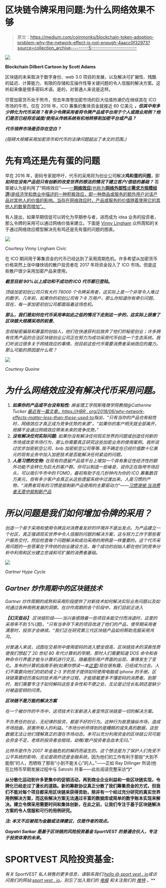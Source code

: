 # 区块链令牌采用问题:为什么网络效果不够

> 原文：<https://medium.com/coinmonks/blockchain-token-adoption-problem-why-the-network-effect-is-not-enough-4aacc0f32973?source=collection_archive---------5----------------------->

![](img/8781c5ce23e5f5f8a28350eea0db0ff3.png)

**Blockchain Dilbert Cartoon by Scott Adams**

区块链的未来取决于数字身份、web 3.0 项目的发展，以及解决可扩展性、残酷的延迟、计算能力、有限的存储和互操作性等关键问题的令人信服的解决方案。这听起来像是很多密码术语。是的，对普通人来说是这样。

尽管加密货币处于熊市，但去年席卷加密市场的巨大估值热潮仍在继续其在 ICO 市场的牛市。仅在 2018 年，ICO 筹集的集体资金就接近 60 亿美元 ***，但其中有多少转化为代币采用？有多少令牌采用者将令牌产品或平台用于个人或商业用例？他们是否已经将忠诚度/使用从传统系统有机地转移到加密平台或产品？***

***代币领养市场是否存在空白？***

*(阻碍大规模采用加密货币和代币的法律问题超出了本文的范围。)*

# 先有鸡还是先有蛋的问题

早在 2016 年，密码专家就呼吁，代币的采用将为创业公司解决**鸡和蛋的问题**，即 ***如何在没有产品但只有创新的改变世界的想法的情况下建立客户/信徒的基础？*** 答案被认为是利用了“网络效应”——[一**网络效应**(也称为**网络外部性**或**需求方规模经济**)是经济学和商业中描述的一种积极效应，即一种商品或服务的额外用户对该产品对其他人的价值的影响。当存在网络效应时，产品或服务的价值随着使用它的其他人的数量而增加”。](https://en.wikipedia.org/wiki/Network_effect)

有人提出，如果早期信徒可以转化为早期参与者，进而成为 idea 业务的投资者，那么令牌的采用可以通过网络价值来建立。下面是 [Vinny Lingham](https://medium.com/u/220c1c547a96?source=post_page-----4aacc0f32973--------------------------------) 众所周知的关于通过网络效应模型解决先有鸡还是先有蛋的问题的图表。

![](img/be874ad3f5dd9cfa8fe9c24f66a16da4.png)

Courtesy Vinny Lingham Civic

在 ICO 期间用于筹集资金的代币已经达到了采用周期危机。许多希望从加密货币价格突然上涨中赚快钱的散户投资者在 2017 年将资金投入了 ICO 市场。但是这些散户很少采用加密产品来使用。

***截至目前 90%以上成功和不成功的 ICO 代币都已登陆***[](http://www.deadcoins.com)****。****

*顶级加密初创公司只有大约 78000 个令牌采用者，这实际上是一个非常令人难过的数字。几年前，如果你的初创公司有 7-8 万用户，那么你知道你有牵引问题。现在，每一家加密初创公司都面临着这场危机。*

***那么，我们是如何在代币采用率如此之低的情况下走到这一步的，这实际上损害了区块链大规模采用的前景**。*

*忽视秘密骗局和暴富的创始人，他们在快速获利后放弃了他们的秘密创业；许多拥有优秀产品的合法区块链创业公司正在努力为成功采用代币创造一个生态系统。我们听说过很多关于网络效应的事情，但目前这些代币需要消费者采纳效应的魔力。那么可能的原因是什么呢？*

*![](img/e257960ea6f548f258ee6b06a269156e.png)*

*Courtesy Quoine*

# *为什么网络效应没有解决代币采用问题。*

1.  ****如果你的产品或平台没有粘性:*** 麻省理工学院斯隆商学院教授@Catherine Tucker [最近有一篇文章，https://HBR . org/2018/06/why-network-effects-matter-less-than-these-used-to](https://hbr.org/2018/06/why-network-effects-matter-less-than-they-used-to)指出，“只有当你的产品也有粘性时，网络效应才真正成为竞争优势的来源”。“如果你的客户明天就全部离开，规模不会通过网络效应带来未来的竞争优势。”*
2.  ****没有解决任何实际问题:*** 如果你没有解决任何现实世界的问题或创造任何新的市场或改变市场行为，那么你需要真正研究这些加密业务的使用案例。我听说过优步加密航空公司、bnb 加密航空公司等等..我不确定在已经价值数十亿美元的现有业务中加入加密技术是否能解决任何紧迫的问题。*
3.  ****人是习惯的生物:*** 在现有的遗留产品或平台上增加一个具有象征性经济性的额外功能不会转化为巨大的客户群。你可以制造一些噪音，说你正在拖垮市场巨头，可以吸引牛市中的 FOMO，最初有助于在几秒钟内为你的 ICO 筹集数百万美元，但有多少客户会真正从这些遗留系统中过渡出来。人是习惯的产物，“消费者现有的习惯是抵制新产品使用的主要驱动力”——[习惯滑坡:当消费者无意中抵制新产品](https://link.springer.com/article/10.1007%2Fs11747-016-0482-9)*

# *所以问题是我们如何增加令牌的采用？*

*创造一个易于采用和使用令牌且对消费者友好的环境并不是出发点。为产品建立一个社区，真正强调现实世界中令人信服的问题的解决方案，这与努力工作于那些客户服务交付，然后检查每个问题解决和成功采用的用例是一样重要的。这个代币采用问题的一些答案在于传统的创业建设方法，每个成功的创始人都在他们的竞争分析中利用和区分建立忠诚和可扩展的消费者基础。*

*![](img/3e740747d729c8aec215b112e1422ec1.png)*

*Gartner Hype Cycle*

## *Gartner 炒作周期中的区块链技术*

*Gartner 炒作周期的成熟和采用阶段提供了对新技术如何解决实际业务问题以及如何通过各种用例发展的洞察。在炒作周期的各个阶段中，我们目前正进入*

****【幻灭低谷】*** 区块链阶段——当兴奋感随着一些项目未能交付而消退时，这里的采用率不到 5%(图)。“只有当幸存下来的项目改进了他们的产品，使早期采用者满意时，投资才会继续。“我们正在研究第三代区块链产品如何帮助克服采用鸿沟。*

*对普通人来说，试图在交易所中使用密码的进入壁垒很高，区块链技术的深奥性质使我们想起了 20 世纪 80 年代计算机的早期，那时人们需要知道 DOS 命令和各种命令行界面才能与计算机进行交互。随着图形用户界面的出现，事情发生了变化。发布的计算机指南手册(如果你想读一本[这里](http://polaris.gseis.ucla.edu/pagre/how-to-help.html))现在很有趣，已经成为过去。人们不需要向他们的奶奶或 2-3 岁的孩子提供如何使用电脑或 iphone 的手册。区块链需要经历类似的技术用户进步过程，才能搭载更多不懂密码的消费者。到那时，我们需要专注于如何解码这些复杂性和不便之处，无论是记住长私钥还是缺少对被盗密钥的问责。*

***区块链不是万能的解决方案***

*在一个被炒作的牛市中，这项技术引发新进入者宣传区块链是一切的解决方案。*

*不负责任的创业，无纪律的投资，都是不好的行为。这种行为故意操纵市场，造成市场扭曲，损害所有人的利益。“市场分析师得到的是糟糕的或失真的数据，这些数据无法让他们理解真正的潜在市场动态。本可以充分利用资金的区块链公司可能会资金不足，老练的投资者会赔钱，幼稚/散户投资者会血本无归。”*

*比特币是作为 2007 年金融危机的解药而诞生的。这个想法是为了保护人们免受不公平系统的影响，无论是政府还是金融系统*，因为他们的工作有利于那些“大到不能倒”的人，而牺牲了那些“小到不能关心”的人。”——正如 Ray Dillinger 所说(他在比特币早期发展过程中与 Satoshi 共事——此处阅读完整采访*[](https://hackernoon.com/word-from-the-block-episode-1-628022a66912)**)***

**从分散化运动到许多更集中的促销活动，再到商业企业利益和一些区块链实现，令牌化已经走过了漫长的道路。新的筹款协议真正分散了我们筹集资金的方式，但我们不能对每个项目都采用区块链来获得资助，除非有一个经过充分研究的真实世界用例解决方案，而这些解决方案无法通过丰富的数据库或简单的数字账本实现来解决。建立令牌采用需要时间和集体创新，在此之前，让我们专注于基于区块链解决方案的令人信服和可行的用例研究。**

*****注:*** *本文不应被视为金融或法律建议，仅是作者的观点。***

***Gayatri Sarkar 是基于区块链的风险投资基金 SportVEST 的普通合伙人，专注于投资体育的未来。***

# **SPORTVEST 风险投资基金:**

***有关 SportVEST 私人销售的更多信息，请联系我们:*[*hello @ sport vest . io*](https://scorum.com/hello@sportvest.io)*或访问我们的网站:*[*sport vest . io*](https://sportvest.io/)*。别忘了加入我们的* [*电报*](https://scorum.com/telegram.me/sportvestico) *和关注我们的* [*推特*](https://twitter.com/SportVESTico) *。***